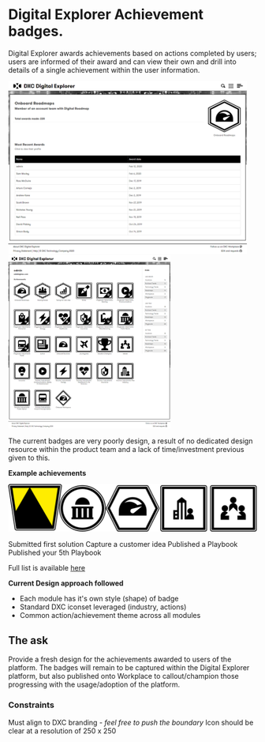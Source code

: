 # Digital Explorer Achievement badges.

Digital Explorer awards achievements based on actions completed by users; users are informed of their award and can view their own and drill into details of a single achievement within the user information.


<img src="BadgeIcons/AcheivementView.png" height="350" >
<img src="BadgeIcons/UserProfile.png" height="350" ><br>


The current badges are very poorly design, a result of no dedicated design resource within the product team and a lack of time/investment previous given to this.


**Example achievements**

![image](BadgeIcons/Example.png)<br>

Submitted first solution
Capture a customer idea
Published a Playbook
Published your 5th Playbook

Full list is available [here](https://github.com/dxc-technology/dxc-digitalexplorer/blob/master/Achievements.md)

**Current Design approach followed**

- Each module has it's own style (shape) of badge
- Standard DXC iconset leveraged (industry, actions)
- Common action/achievement theme across all modules


## The ask

Provide a fresh design for the achievements awarded to users of the platform.   The badges will remain to be captured within the Digital Explorer platform, but also published onto Workplace to callout/champion those progressing with the usage/adoption of the platform.

### Constraints
Must align to DXC branding - *feel free to push the boundary*
Icon should be clear at a resolution of 250 x 250

